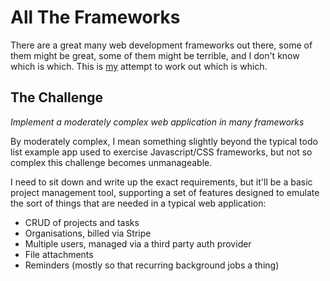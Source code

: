 # All The Frameworks

There are a great many web development frameworks out there, some of them might be great,
some of them might be terrible, and I don't know which is which. This is [my](https://twitter.com/JellybobUK)
attempt to work out which is which.

## The Challenge

*Implement a moderately complex web application in many frameworks*

By moderately complex, I mean something slightly beyond the typical todo list example
app used to exercise Javascript/CSS frameworks, but not so complex this challenge becomes
unmanageable.

I need to sit down and write up the exact requirements, but it'll be a basic project
management tool, supporting a set of features designed to emulate the sort of things
that are needed in a typical web application:

* CRUD of projects and tasks
* Organisations, billed via Stripe
* Multiple users, managed via a third party auth provider
* File attachments
* Reminders (mostly so that recurring background jobs a thing)
